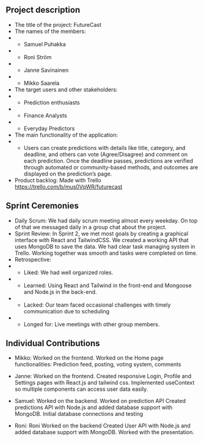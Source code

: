 ## Project description

- The title of the project: FutureCast
- The names of the members:
- - Samuel Puhakka
- - Roni Ström
- - Janne Savinainen
- - Mikko Saarela
- The target users and other stakeholders:
- - Prediction enthusiasts
- - Finance Analysts
- - Everyday Predictors
- The main functionality of the application:
- - Users can create predictions with details like title, category, and deadline, and others can vote (Agree/Disagree) and comment on each prediction. Once the deadline passes, predictions are verified through automated or community-based methods, and outcomes are displayed on the prediction’s page.
- Product backlog: Made with Trello https://trello.com/b/mus0VqWR/futurecast

## Sprint Ceremonies

- Daily Scrum: We had daily scrum meeting almost every weekday. On top of that we messaged daily in a group chat about the project.
- Sprint Review: In Sprint 2, we met most goals by creating a graphical interface with React and TailwindCSS. We created a working API that uses MongoDB to save the data. We had clear task managing system in Trello. Working together was smooth and tasks were completed on time.
- Retrospective:
- - Liked: We had well organized roles.
- - Learned: Using React and Tailwind in the front-end and Mongoose and Node.js in the back-end.
- - Lacked: Our team faced occasional challenges with timely communication due to scheduling
- - Longed for: Live meetings with other group members.

## Individual Contributions

- Mikko: Worked on the frontend.
  Worked on the Home page functionalities: Prediction feed, posting, voting system, comments
- Janne: Worked on the frontend.
  Created responsive Login, Profile and Settings pages with React.js and tailwind css.
  Implemented useContext so multiple components can access user data easily.
- Samuel: Worked on the backend.
  Worked on prediction API
  Created predictions API with Node.js and added database support with MongoDB.
  Initial database connections and testing

- Roni: Roni
  Worked on the backend
  Created User API with Node.js and added database support with MongoDB.
  Worked with the presentation.
